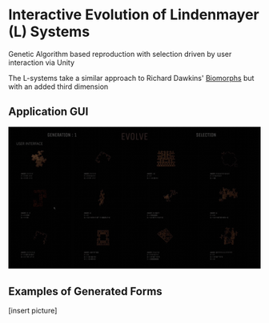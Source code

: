 Interactive Evolution of Lindenmayer (L) Systems
===============

Genetic Algorithm based reproduction with selection driven by user interaction via Unity

The L-systems take a similar approach to Richard Dawkins' [Biomorphs](http://www.emergentmind.com/biomorphs) but with an added third dimension 



## Application GUI

![App GUI](lsystemapp.gif)


## Examples of Generated Forms

[insert picture]

